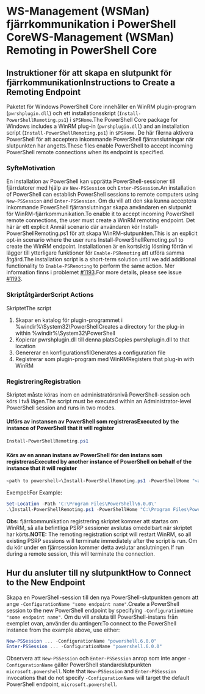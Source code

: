 # <a name="ws-management-wsman-remoting-in-powershell-core"></a><span data-ttu-id="4179c-101">WS-Management (WSMan) fjärrkommunikation i PowerShell Core</span><span class="sxs-lookup"><span data-stu-id="4179c-101">WS-Management (WSMan) Remoting in PowerShell Core</span></span> 

## <a name="instructions-to-create-a-remoting-endpoint"></a><span data-ttu-id="4179c-102">Instruktioner för att skapa en slutpunkt för fjärrkommunikation</span><span class="sxs-lookup"><span data-stu-id="4179c-102">Instructions to Create a Remoting Endpoint</span></span>

<span data-ttu-id="4179c-103">Paketet för Windows PowerShell Core innehåller en WinRM plugin-program (`pwrshplugin.dll`) och ett installationsskript (`Install-PowerShellRemoting.ps1`) i `$PSHome`.</span><span class="sxs-lookup"><span data-stu-id="4179c-103">The PowerShell Core package for Windows includes a WinRM plug-in (`pwrshplugin.dll`) and an installation script (`Install-PowerShellRemoting.ps1`) in `$PSHome`.</span></span>
<span data-ttu-id="4179c-104">De här filerna aktivera PowerShell för att acceptera inkommande PowerShell fjärranslutningar när slutpunkten har angetts.</span><span class="sxs-lookup"><span data-stu-id="4179c-104">These files enable PowerShell to accept incoming PowerShell remote connections when its endpoint is specified.</span></span>

### <a name="motivation"></a><span data-ttu-id="4179c-105">Syfte</span><span class="sxs-lookup"><span data-stu-id="4179c-105">Motivation</span></span>

<span data-ttu-id="4179c-106">En installation av PowerShell kan upprätta PowerShell-sessioner till fjärrdatorer med hjälp av `New-PSSession` och `Enter-PSSession`.</span><span class="sxs-lookup"><span data-stu-id="4179c-106">An installation of PowerShell can establish PowerShell sessions to remote computers using `New-PSSession` and `Enter-PSSession`.</span></span>
<span data-ttu-id="4179c-107">Om du vill att den ska kunna acceptera inkommande PowerShell fjärranslutningar skapa användaren en slutpunkt för WinRM-fjärrkommunikation.</span><span class="sxs-lookup"><span data-stu-id="4179c-107">To enable it to accept incoming PowerShell remote connections, the user must create a WinRM remoting endpoint.</span></span>
<span data-ttu-id="4179c-108">Det här är ett explicit Anmäl scenario där användaren kör Install-PowerShellRemoting.ps1 för att skapa WinRM-slutpunkten.</span><span class="sxs-lookup"><span data-stu-id="4179c-108">This is an explicit opt-in scenario where the user runs Install-PowerShellRemoting.ps1 to create the WinRM endpoint.</span></span>
<span data-ttu-id="4179c-109">Installationen är en kortsiktig lösning förrän vi lägger till ytterligare funktioner för `Enable-PSRemoting` att utföra samma åtgärd.</span><span class="sxs-lookup"><span data-stu-id="4179c-109">The installation script is a short-term solution until we add additional functionality to `Enable-PSRemoting` to perform the same action.</span></span>
<span data-ttu-id="4179c-110">Mer information finns i problemet [#1193](https://github.com/PowerShell/PowerShell/issues/1193).</span><span class="sxs-lookup"><span data-stu-id="4179c-110">For more details, please see issue [#1193](https://github.com/PowerShell/PowerShell/issues/1193).</span></span>

### <a name="script-actions"></a><span data-ttu-id="4179c-111">Skriptåtgärder</span><span class="sxs-lookup"><span data-stu-id="4179c-111">Script Actions</span></span>

<span data-ttu-id="4179c-112">Skriptet</span><span class="sxs-lookup"><span data-stu-id="4179c-112">The script</span></span>

1. <span data-ttu-id="4179c-113">Skapar en katalog för plugin-programmet i %windir%\System32\PowerShell</span><span class="sxs-lookup"><span data-stu-id="4179c-113">Creates a directory for the plug-in within %windir%\System32\PowerShell</span></span>
1. <span data-ttu-id="4179c-114">Kopierar pwrshplugin.dll till denna plats</span><span class="sxs-lookup"><span data-stu-id="4179c-114">Copies pwrshplugin.dll to that location</span></span>
1. <span data-ttu-id="4179c-115">Genererar en konfigurationsfil</span><span class="sxs-lookup"><span data-stu-id="4179c-115">Generates a configuration file</span></span>
1. <span data-ttu-id="4179c-116">Registrerar som plugin-program med WinRM</span><span class="sxs-lookup"><span data-stu-id="4179c-116">Registers that plug-in with WinRM</span></span>

### <a name="registration"></a><span data-ttu-id="4179c-117">Registrering</span><span class="sxs-lookup"><span data-stu-id="4179c-117">Registration</span></span>

<span data-ttu-id="4179c-118">Skriptet måste köras inom en administratörsnivå PowerShell-session och körs i två lägen.</span><span class="sxs-lookup"><span data-stu-id="4179c-118">The script must be executed within an Administrator-level PowerShell session and runs in two modes.</span></span>

#### <a name="executed-by-the-instance-of-powershell-that-it-will-register"></a><span data-ttu-id="4179c-119">Utförs av instansen av PowerShell som registreras</span><span class="sxs-lookup"><span data-stu-id="4179c-119">Executed by the instance of PowerShell that it will register</span></span>

``` powershell
Install-PowerShellRemoting.ps1
```

#### <a name="executed-by-another-instance-of-powershell-on-behalf-of-the-instance-that-it-will-register"></a><span data-ttu-id="4179c-120">Körs av en annan instans av PowerShell för den instans som registreras</span><span class="sxs-lookup"><span data-stu-id="4179c-120">Executed by another instance of PowerShell on behalf of the instance that it will register</span></span>

``` powershell
<path to powershell>\Install-PowerShellRemoting.ps1 -PowerShellHome "<absolute path to the instance's $PSHOME>"
```

<span data-ttu-id="4179c-121">Exempel:</span><span class="sxs-lookup"><span data-stu-id="4179c-121">For Example:</span></span>

``` powershell
Set-Location -Path 'C:\Program Files\PowerShell\6.0.0\'
.\Install-PowerShellRemoting.ps1 -PowerShellHome "C:\Program Files\PowerShell\6.0.0\"
```

<span data-ttu-id="4179c-122">**Obs:** fjärrkommunikation registrering skriptet kommer att startas om WinRM, så alla befintliga PSRP sessioner avslutas omedelbart när skriptet har körts.</span><span class="sxs-lookup"><span data-stu-id="4179c-122">**NOTE:** The remoting registration script will restart WinRM, so all existing PSRP sessions will terminate immediately after the script is run.</span></span> <span data-ttu-id="4179c-123">Om du kör under en fjärrsession kommer detta avslutar anslutningen.</span><span class="sxs-lookup"><span data-stu-id="4179c-123">If run during a remote session, this will terminate the connection.</span></span>

## <a name="how-to-connect-to-the-new-endpoint"></a><span data-ttu-id="4179c-124">Hur du ansluter till ny slutpunkt</span><span class="sxs-lookup"><span data-stu-id="4179c-124">How to Connect to the New Endpoint</span></span>

<span data-ttu-id="4179c-125">Skapa en PowerShell-session till den nya PowerShell-slutpunkten genom att ange `-ConfigurationName "some endpoint name"`.</span><span class="sxs-lookup"><span data-stu-id="4179c-125">Create a PowerShell session to the new PowerShell endpoint by specifying `-ConfigurationName "some endpoint name"`.</span></span> <span data-ttu-id="4179c-126">Om du vill ansluta till PowerShell-instans från exemplet ovan, använder du antingen:</span><span class="sxs-lookup"><span data-stu-id="4179c-126">To connect to the PowerShell instance from the example above, use either:</span></span>

``` powershell
New-PSSession ... -ConfigurationName "powershell.6.0.0"
Enter-PSSession ... -ConfigurationName "powershell.6.0.0"
```

<span data-ttu-id="4179c-127">Observera att `New-PSSession` och `Enter-PSSession` anrop som inte anger `-ConfigurationName` gäller PowerShell standardslutpunkten `microsoft.powershell`.</span><span class="sxs-lookup"><span data-stu-id="4179c-127">Note that `New-PSSession` and `Enter-PSSession` invocations that do not specify `-ConfigurationName` will target the default PowerShell endpoint, `microsoft.powershell`.</span></span>
